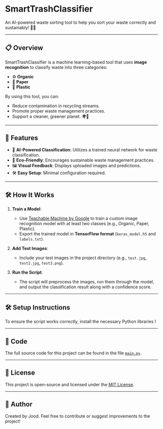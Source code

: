 #  SmartTrashClassifier 
An AI-powered waste sorting tool to help you sort your waste correctly and sustainably! 🌿✨  

---

## 📋 Overview  
SmartTrashClassifier is a machine learning-based tool that uses **image recognition** to classify waste into three categories:  
- ♻️ **Organic**  
- 📄 **Paper**  
- 🧴 **Plastic**  

By using this tool, you can:  
- Reduce contamination in recycling streams.  
- Promote proper waste management practices.  
- Support a cleaner, greener planet. 🌍💚  

---

## 🚀 Features  
- 🤖 **AI-Powered Classification**: Utilizes a trained neural network for  waste classification.  
- 🌱 **Eco-Friendly**: Encourages sustainable waste management practices.  
- 🖼️ **Visual Feedback**: Displays uploaded images and predictions.  
- 🛠️ **Easy Setup**: Minimal configuration required.  

---

## 🛠️ How It Works  

1. **Train a Model**:  
   - Use [Teachable Machine by Google](https://teachablemachine.withgoogle.com/) to train a custom image recognition model with at least two classes (e.g., Organic, Paper, Plastic).  
   - Export the trained model in **TensorFlow format** (`keras_model.h5` and `labels.txt`).  

2. **Add Test Images**:  
   - Include your test images in the project directory (e.g., `test.jpg`, `test2.jpg`, `test3.png`).  

3. **Run the Script**:  
   - The script will preprocess the images, run them through the model, and output the classification result along with a confidence score.

---


## 🛠️ Setup Instructions  
To ensure the script works correctly, install the necessary Python libraries !

---

## 📂 Code
The full source code for this project can be found in the file [`main.py`](./main.py).

---

## 📝 License
This project is open-source and licensed under the [MIT License](LICENSE).

---

## 👤 Author
Created by Jood. Feel free to contribute or suggest improvements to the project!
